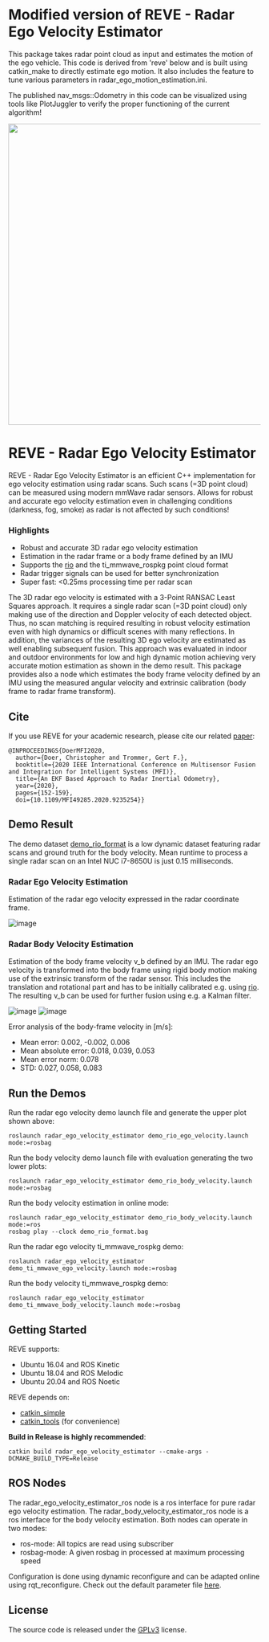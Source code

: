 # Modified version of REVE - Radar Ego Velocity Estimator

This package takes radar point cloud as input and estimates the motion of the ego vehicle. This code is derived from 'reve' below and is built using catkin_make to directly estimate ego motion. It also includes the feature to tune various parameters in radar_ego_motion_estimation.ini. 

The published nav_msgs::Odometry in this code can be visualized using tools like PlotJuggler to verify the proper functioning of the current algorithm!

<img src="./plot_juggler_example.png" width="600">

# REVE - Radar Ego Velocity Estimator

REVE - Radar Ego Velocity Estimator is an efficient C++ implementation for ego velocity estimation using radar scans. Such scans (=3D point cloud) can be
measured using modern mmWave radar sensors. Allows for robust and accurate ego velocity estimation even in challenging conditions (darkness, fog, smoke) as radar is not
affected by such conditions!

### Highlights

- Robust and accurate 3D radar ego velocity estimation
- Estimation in the radar frame or a body frame defined by an IMU
- Supports the [rio](https://github.com/christopherdoer/rio) and the ti_mmwave_rospkg point cloud format
- Radar trigger signals can be used for better synchronization
- Super fast: <0.25ms processing time per radar scan

The 3D radar ego velocity is estimated with a 3-Point RANSAC Least Squares approach. It requires a single radar scan (=3D point cloud) only making use of the
direction and Doppler velocity of each detected object. Thus, no scan matching is required resulting in robust velocity estimation even with high dynamics or
difficult scenes with many reflections. In addition, the variances of the resulting 3D ego velocity are estimated as well enabling subsequent fusion. This
approach was evaluated in indoor and outdoor environments for low and high dynamic motion achieving very accurate motion estimation as shown in the demo result.
This package provides also a node which estimates the body frame velocity defined by an IMU using the measured angular velocity and extrinsic calibration (body
frame to radar frame transform).

## Cite

If you use REVE for your academic research, please cite our related [paper](https://christopherdoer.github.io/publication/2020_09_MFI2020):

~~~[bibtex]
@INPROCEEDINGS{DoerMFI2020, 
  author={Doer, Christopher and Trommer, Gert F.},
  booktitle={2020 IEEE International Conference on Multisensor Fusion and Integration for Intelligent Systems (MFI)}, 
  title={An EKF Based Approach to Radar Inertial Odometry}, 
  year={2020},
  pages={152-159},
  doi={10.1109/MFI49285.2020.9235254}}
~~~

## Demo Result

The demo dataset [demo_rio_format](demo_datasets/demo_rio_format.bag) is a low dynamic dataset featuring radar scans and ground truth for the body velocity.
Mean runtime to process a single radar scan on an Intel NUC i7-8650U is just 0.15 milliseconds.

### Radar Ego Velocity Estimation
Estimation of the radar ego velocity expressed in the radar coordinate frame.

![image](./res/demo_rio_format_v_radar.jpeg)

### Radar Body Velocity Estimation
Estimation of the body frame velocity v_b defined by an IMU. 
The radar ego velocity is transformed into the body frame using rigid body motion making use of the extrinsic transform of the radar sensor.
This includes the translation and rotational part and has to be initially calibrated e.g. using [rio](https://github.com/christopherdoer/rio).
The resulting v_b can be used for further fusion using e.g. a Kalman filter.

![image](./res/demo_rio_format_v_body.jpeg)
![image](./res/demo_rio_format_v_body_err.jpeg)

Error analysis of the body-frame velocity in [m/s]:

- Mean error: 0.002, -0.002, 0.006
- Mean absolute error: 0.018, 0.039, 0.053
- Mean error norm: 0.078
- STD: 0.027, 0.058, 0.083

## Run the Demos

Run the radar ego velocity demo launch file and generate the upper plot shown above:

~~~[shell]
roslaunch radar_ego_velocity_estimator demo_rio_ego_velocity.launch mode:=rosbag
~~~

Run the body velocity demo launch file with evaluation generating the two lower plots:

~~~[shell]
roslaunch radar_ego_velocity_estimator demo_rio_body_velocity.launch mode:=rosbag
~~~

Run the body velocity estimation in online mode:

~~~[shell]
roslaunch radar_ego_velocity_estimator demo_rio_body_velocity.launch mode:=ros
rosbag play --clock demo_rio_format.bag
~~~

Run the radar ego velocity ti_mmwave_rospkg demo:

~~~[shell]
roslaunch radar_ego_velocity_estimator demo_ti_mmwave_ego_velocity.launch mode:=rosbag
~~~

Run the body velocity ti_mmwave_rospkg demo:

~~~[shell]
roslaunch radar_ego_velocity_estimator demo_ti_mmwave_body_velocity.launch mode:=rosbag
~~~


## Getting Started

REVE supports:
- Ubuntu 16.04 and ROS Kinetic
- Ubuntu 18.04 and ROS Melodic
- Ubuntu 20.04 and ROS Noetic

REVE depends on:
- [catkin_simple](https://github.com/catkin/catkin_simple.git)
- [catkin_tools](https://catkin-tools.readthedocs.io/en/latest/) (for convenience)

**Build in Release is highly recommended**:

~~~[shell]
catkin build radar_ego_velocity_estimator --cmake-args -DCMAKE_BUILD_TYPE=Release
~~~

## ROS Nodes
The radar_ego_velocity_estimator_ros node is a ros interface for pure radar ego velocity estimation.
The radar_body_velocity_estimator_ros node is a ros interface for the body velocity estimation.
Both nodes can operate in two modes:
- ros-mode: All topics are read using subscriber
- rosbag-mode: A given rosbag in processed at maximum processing speed

Configuration is done using dynamic reconfigure and can be adapted online using rqt_reconfigure.
Check out the default parameter file [here](./radar_ego_velocity_estimator/cfg/cfg_radar_ego_velocity_estimation/radar_ego_velocity_estimator.py).

## License
The source code is released under the [GPLv3](http://www.gnu.org/licenses/) license.
